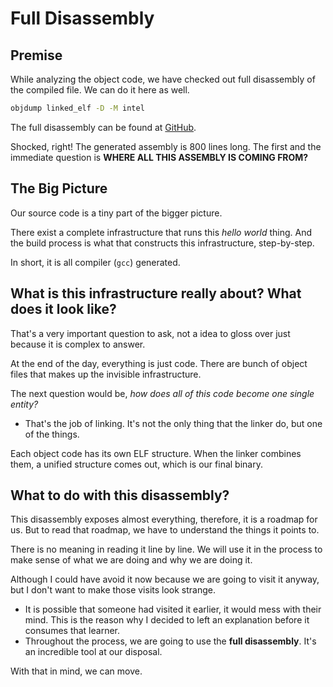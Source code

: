 # Full Disassembly

## Premise

While analyzing the object code, we have checked out full disassembly of the compiled file. We can do it here as well.

```bash
objdump linked_elf -D -M intel
```

The full disassembly can be found at [GitHub](https://github.com/hi-anki/reverse-engineering/blob/main/program1/assets/full_disasm_from_bin).

Shocked, right! The generated assembly is 800 lines long. The first and the immediate question is **WHERE ALL THIS ASSEMBLY IS COMING FROM?**

## The Big Picture

Our source code is a tiny part of the bigger picture.

There exist a complete infrastructure that runs this _hello world_ thing. And the build process is what that constructs this infrastructure, step-by-step.

In short, it is all compiler (`gcc`) generated.

## What is this infrastructure really about? What does it look like?

That's a very important question to ask, not a idea to gloss over just because it is complex to answer.

At the end of the day, everything is just code. There are bunch of object files that makes up the invisible infrastructure.

The next question would be, _how does all of this code become one single entity?_

* That's the job of linking. It's not the only thing that the linker do, but one of the things.

Each object code has its own ELF structure. When the linker combines them, a unified structure comes out, which is our final binary.

## What to do with this disassembly?

This disassembly exposes almost everything, therefore, it is a roadmap for us. But to read that roadmap, we have to understand the things it points to.

There is no meaning in reading it line by line. We will use it in the process to make sense of what we are doing and why we are doing it.

Although I could have avoid it now because we are going to visit it anyway, but I don't want to make those visits look strange.&#x20;

* It is possible that someone had visited it earlier, it would mess with their mind. This is the reason why I decided to left an explanation before it consumes that learner.
* Throughout the process, we are going to use the **full disassembly**. It's an incredible tool at our disposal.

With that in mind, we can move.
